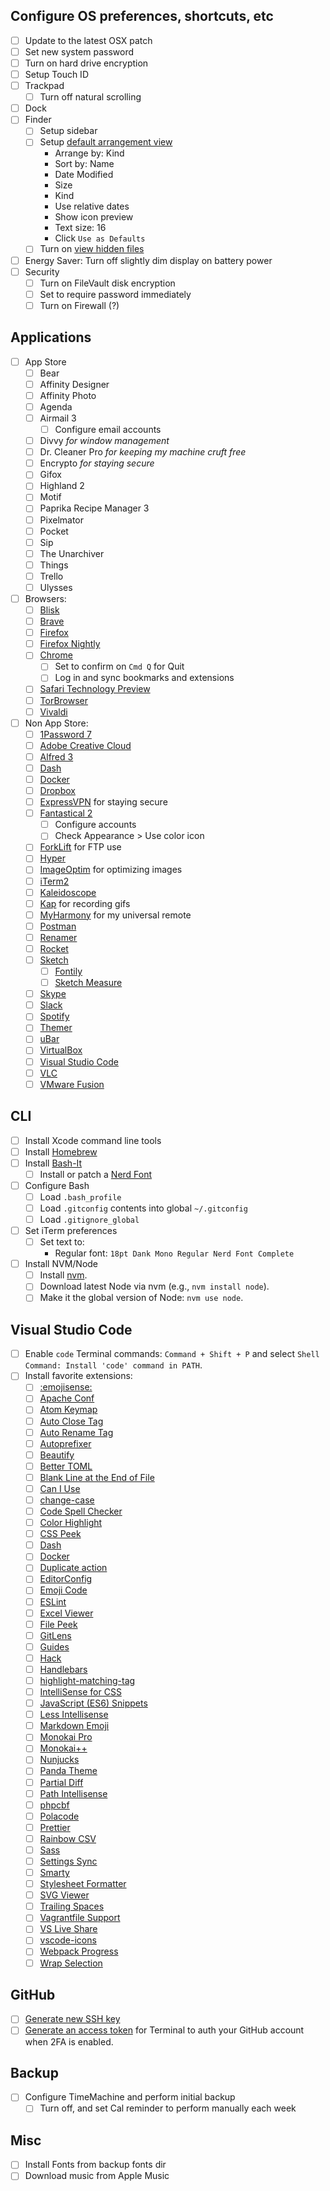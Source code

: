 ## Configure OS preferences, shortcuts, etc
- [ ] Update to the latest OSX patch
- [ ] Set new system password
- [ ] Turn on hard drive encryption
- [ ] Setup Touch ID
- [ ] Trackpad
	- [ ] Turn off natural scrolling
- [ ] Dock
- [ ] Finder
	- [ ] Setup sidebar
	- [ ] Setup [default arrangement view](https://howchoo.com/g/mzuxyjqyzmy/how-to-set-the-view-options-for-all-finder-windows-in-os-x)
		- Arrange by: Kind
		- Sort by: Name
		- Date Modified
		- Size
		- Kind
		- Use relative dates
		- Show icon preview
		- Text size: 16
		- Click `Use as Defaults`
	- [ ] Turn on [view hidden files](https://gist.github.com/jglovier/f87661ad2d10fa747ad6fcbbf7224305)
- [ ] Energy Saver: Turn off slightly dim display on battery power
- [ ] Security
	- [ ] Turn on FileVault disk encryption
	- [ ] Set to require password immediately
	- [ ] Turn on Firewall (?)

## Applications
- [ ] App Store
	- [ ] Bear
	- [ ] Affinity Designer
	- [ ] Affinity Photo
	- [ ] Agenda
	- [ ] Airmail 3
		- [ ] Configure email accounts
	- [ ] Divvy _for window management_
	- [ ] Dr. Cleaner Pro _for keeping my machine cruft free_
	- [ ] Encrypto _for staying secure_
	- [ ] Gifox
	- [ ] Highland 2
	- [ ] Motif
	- [ ] Paprika Recipe Manager 3
	- [ ] Pixelmator
	- [ ] Pocket
	- [ ] Sip
	- [ ] The Unarchiver
	- [ ] Things
	- [ ] Trello
	- [ ] Ulysses
- [ ] Browsers:
	- [ ] [Blisk](https://blisk.io/)
	- [ ] [Brave](https://brave.com/)
	- [ ] [Firefox](https://www.mozilla.org/en-US/firefox/new/)
	- [ ] [Firefox Nightly](https://www.mozilla.org/en-US/firefox/channel/desktop/)
	- [ ] [Chrome](http://www.google.com/chrome/)
		- [ ] Set to confirm on `Cmd Q` for Quit
		- [ ] Log in and sync bookmarks and extensions
	- [ ] [Safari Technology Preview](https://developer.apple.com/safari/download/)
	- [ ] [TorBrowser](https://www.torproject.org/download/download-easy.html.en)
	- [ ] [Vivaldi](https://vivaldi.com/)
- [ ] Non App Store:
	- [ ] [1Password 7](https://1password.com/downloads/)
	- [ ] [Adobe Creative Cloud](http://www.adobe.com/creativecloud.html)
	- [ ] [Alfred 3](https://www.alfredapp.com/)
	- [ ] [Dash](https://kapeli.com/dash)
	- [ ] [Docker](https://www.docker.com/)
	- [ ] [Dropbox](https://www.dropbox.com/install)
	- [ ] [ExpressVPN](https://www.expressvpn.com/) for staying secure
	- [ ] [Fantastical 2](https://flexibits.com/fantastical)
		- [ ] Configure accounts
		- [ ] Check Appearance > Use color icon
	- [ ] [ForkLift](https://binarynights.com/) for FTP use
	- [ ] [Hyper](https://hyper.is/)
	- [ ] [ImageOptim](https://imageoptim.com/) for optimizing images
	- [ ] [iTerm2](https://www.iterm2.com/)
	- [ ] [Kaleidoscope](https://www.kaleidoscopeapp.com/)
	- [ ] [Kap](https://getkap.co/) for recording gifs
	- [ ] [MyHarmony](https://setup.myharmony.com/) for my universal remote
	- [ ] [Postman](https://www.getpostman.com/)
	- [ ] [Renamer](https://renamer.com/)
	- [ ] [Rocket](https://matthewpalmer.net/rocket/)
	- [ ] [Sketch](http://www.sketchapp.com/)
		- [ ] [Fontily](https://github.com/partyka1/Fontily)
		- [ ] [Sketch Measure](http://utom.design/measure/)
	- [ ] [Skype](https://www.skype.com/en/get-skype/)
	- [ ] [Slack](https://slack.com/downloads/osx)
	- [ ] [Spotify](https://www.spotify.com/us/)
	- [ ] [Themer](https://themer.mjswensen.com/)
	- [ ] [uBar](https://brawersoftware.com/products/ubar)
	- [ ] [VirtualBox](https://www.virtualbox.org/)
	- [ ] [Visual Studio Code](https://code.visualstudio.com/)
	- [ ] [VLC](https://www.videolan.org/vlc/index.html)
	- [ ] [VMware Fusion](https://www.vmware.com/products/fusion/fusion-evaluation.html)

## CLI
- [ ] Install Xcode command line tools
- [ ] Install [Homebrew](https://brew.sh/)
- [ ] Install [Bash-It](https://github.com/Bash-it/bash-it)
	- [ ] Install or patch a [Nerd Font](https://github.com/ryanoasis/nerd-fonts/)
- [ ] Configure Bash
	- [ ] Load `.bash_profile`
	- [ ] Load `.gitconfig` contents into global `~/.gitconfig`
	- [ ] Load `.gitignore_global`
- [ ] Set iTerm preferences
	- [ ] Set text to:
		- Regular font: `18pt Dank Mono Regular Nerd Font Complete`
- [ ] Install NVM/Node
	- [ ] Install [nvm](https://github.com/creationix/nvm).
	- [ ] Download latest Node via nvm (e.g., `nvm install node`).
	- [ ] Make it the global version of Node: `nvm use node`.

## Visual Studio Code
- [ ] Enable `code` Terminal commands: `Command + Shift + P` and select `Shell Command: Install 'code' command in PATH`.
- [ ] Install favorite extensions:
	- [ ] [:emojisense:](https://marketplace.visualstudio.com/items?itemName=bierner.emojisense)
	- [ ] [Apache Conf](https://marketplace.visualstudio.com/items?itemName=mrmlnc.vscode-apache)
	- [ ] [Atom Keymap](https://marketplace.visualstudio.com/items?itemName=ms-vscode.atom-keybindings)
	- [ ] [Auto Close Tag](https://marketplace.visualstudio.com/items?itemName=formulahendry.auto-close-tag)
	- [ ] [Auto Rename Tag](https://marketplace.visualstudio.com/items?itemName=formulahendry.auto-rename-tag)
	- [ ] [Autoprefixer](https://marketplace.visualstudio.com/items?itemName=mrmlnc.vscode-autoprefixer)
	- [ ] [Beautify](https://marketplace.visualstudio.com/items?itemName=HookyQR.beautify)
	- [ ] [Better TOML](https://marketplace.visualstudio.com/items?itemName=bungcip.better-toml)
	- [ ] [Blank Line at the End of File](https://marketplace.visualstudio.com/items?itemName=riccardoNovaglia.missinglineendoffile)
	- [ ] [Can I Use](https://marketplace.visualstudio.com/items?itemName=akamud.vscode-caniuse)
	- [ ] [change-case](https://marketplace.visualstudio.com/items?itemName=wmaurer.change-case)
	- [ ] [Code Spell Checker](https://marketplace.visualstudio.com/items?itemName=streetsidesoftware.code-spell-checker)
	- [ ] [Color Highlight](https://marketplace.visualstudio.com/items?itemName=naumovs.color-highlight)
	- [ ] [CSS Peek](https://marketplace.visualstudio.com/items?itemName=pranaygp.vscode-css-peek)
	- [ ] [Dash](https://marketplace.visualstudio.com/items?itemName=deerawan.vscode-dash)
	- [ ] [Docker](https://marketplace.visualstudio.com/items?itemName=PeterJausovec.vscode-docker)
	- [ ] [Duplicate action](https://marketplace.visualstudio.com/items?itemName=mrmlnc.vscode-duplicate)
	- [ ] [EditorConfig](https://marketplace.visualstudio.com/items?itemName=EditorConfig.EditorConfig)
	- [ ] [Emoji Code](https://marketplace.visualstudio.com/items?itemName=idleberg.emoji-code)
	- [ ] [ESLint](https://marketplace.visualstudio.com/items?itemName=dbaeumer.vscode-eslint)
	- [ ] [Excel Viewer](https://marketplace.visualstudio.com/items?itemName=GrapeCity.gc-excelviewer)
	- [ ] [File Peek](https://marketplace.visualstudio.com/items?itemName=abierbaum.vscode-file-peek)
	- [ ] [GitLens](https://marketplace.visualstudio.com/items?itemName=eamodio.gitlens)
	- [ ] [Guides](https://marketplace.visualstudio.com/items?itemName=spywhere.guides)
	- [ ] [Hack](https://marketplace.visualstudio.com/items?itemName=pranayagarwal.vscode-hack)
	- [ ] [Handlebars](https://marketplace.visualstudio.com/items?itemName=andrejunges.Handlebars)
	- [ ] [highlight-matching-tag](https://marketplace.visualstudio.com/items?itemName=vincaslt.highlight-matching-tag)
	- [ ] [IntelliSense for CSS](https://marketplace.visualstudio.com/items?itemName=Zignd.html-css-class-completion)
	- [ ] [JavaScript (ES6) Snippets](https://marketplace.visualstudio.com/items?itemName=xabikos.JavaScriptSnippets)
	- [ ] [Less Intellisense](https://marketplace.visualstudio.com/items?itemName=mrmlnc.vscode-less)
	- [ ] [Markdown Emoji](https://marketplace.visualstudio.com/items?itemName=bierner.markdown-emoji)
	- [ ] [Monokai Pro](https://marketplace.visualstudio.com/items?itemName=monokai.theme-monokai-pro-vscode)
	- [ ] [Monokai++](https://marketplace.visualstudio.com/items?itemName=dcasella.monokai-plusplus)
	- [ ] [Nunjucks](https://marketplace.visualstudio.com/items?itemName=ronnidc.nunjucks)
	- [ ] [Panda Theme](https://marketplace.visualstudio.com/items?itemName=tinkertrain.theme-panda)
	- [ ] [Partial Diff](https://marketplace.visualstudio.com/items?itemName=ryu1kn.partial-diff)
	- [ ] [Path Intellisense](https://marketplace.visualstudio.com/items?itemName=christian-kohler.path-intellisense)
	- [ ] [phpcbf](https://marketplace.visualstudio.com/items?itemName=persoderlind.vscode-phpcbf)
	- [ ] [Polacode](https://marketplace.visualstudio.com/items?itemName=pnp.polacode)
	- [ ] [Prettier](https://marketplace.visualstudio.com/items?itemName=esbenp.prettier-vscode)
	- [ ] [Rainbow CSV](https://marketplace.visualstudio.com/items?itemName=mechatroner.rainbow-csv)
	- [ ] [Sass](https://marketplace.visualstudio.com/items?itemName=robinbentley.sass-indented)
	- [ ] [Settings Sync](https://marketplace.visualstudio.com/items?itemName=Shan.code-settings-sync)
	- [ ] [Smarty](https://marketplace.visualstudio.com/items?itemName=imperez.smarty)
	- [ ] [Stylesheet Formatter](https://marketplace.visualstudio.com/items?itemName=dbalage.vscode-stylesheet-formatter)
	- [ ] [SVG Viewer](https://marketplace.visualstudio.com/items?itemName=cssho.vscode-svgviewer)
	- [ ] [Trailing Spaces](https://marketplace.visualstudio.com/items?itemName=shardulm94.trailing-spaces)
	- [ ] [Vagrantfile Support](https://marketplace.visualstudio.com/items?itemName=marcostazi.VS-code-vagrantfile)
	- [ ] [VS Live Share](https://marketplace.visualstudio.com/items?itemName=ms-vsliveshare.vsliveshare)
	- [ ] [vscode-icons](https://marketplace.visualstudio.com/items?itemName=robertohuertasm.vscode-icons)
	- [ ] [Webpack Progress](https://marketplace.visualstudio.com/items?itemName=wk-j.webpack-progress)
	- [ ] [Wrap Selection](https://marketplace.visualstudio.com/items?itemName=konstantin.wrapSelection)

## GitHub
- [ ] [Generate new SSH key](https://help.github.com/articles/generating-an-ssh-key/)
- [ ] [Generate an access token](https://help.github.com/articles/creating-an-access-token-for-command-line-use/) for Terminal to auth your GitHub account when 2FA is enabled.

## Backup
- [ ] Configure TimeMachine and perform initial backup
  - [ ] Turn off, and set Cal reminder to perform manually each week

## Misc
- [ ] Install Fonts from backup fonts dir
- [ ] Download music from Apple Music
